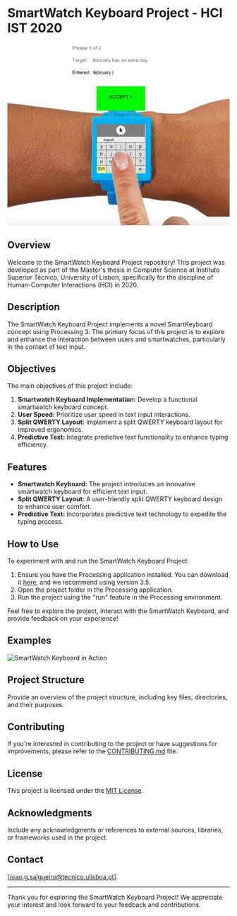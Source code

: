 # SmartWatch Keyboard Project - HCI IST 2020

![SmartWatch Keyboard Example](example.png)

## Overview

Welcome to the SmartWatch Keyboard Project repository! This project was developed as part of the Master's thesis in Computer Science at Instituto Superior Técnico, University of Lisbon, specifically for the discipline of Human-Computer Interactions (HCI) in 2020.

## Description

The SmartWatch Keyboard Project implements a novel SmartKeyboard concept using Processing 3. The primary focus of this project is to explore and enhance the interaction between users and smartwatches, particularly in the context of text input.

## Objectives

The main objectives of this project include:

1. **Smartwatch Keyboard Implementation:** Develop a functional smartwatch keyboard concept.
2. **User Speed:** Prioritize user speed in text input interactions.
3. **Split QWERTY Layout:** Implement a split QWERTY keyboard layout for improved ergonomics.
4. **Predictive Text:** Integrate predictive text functionality to enhance typing efficiency.

## Features

- **Smartwatch Keyboard:** The project introduces an innovative smartwatch keyboard for efficient text input.
- **Split QWERTY Layout:** A user-friendly split QWERTY keyboard design to enhance user comfort.
- **Predictive Text:** Incorporates predictive text technology to expedite the typing process.

## How to Use

To experiment with and run the SmartWatch Keyboard Project:

1. Ensure you have the Processing application installed. You can download it [here](https://processing.org/download/), and we recommend using version 3.5.
2. Open the project folder in the Processing application.
3. Run the project using the "run" feature in the Processing environment.

Feel free to explore the project, interact with the SmartWatch Keyboard, and provide feedback on your experience!

## Examples

![SmartWatch Keyboard in Action](keyboard_in_action.gif)

## Project Structure

Provide an overview of the project structure, including key files, directories, and their purposes.

## Contributing

If you're interested in contributing to the project or have suggestions for improvements, please refer to the [CONTRIBUTING.md](CONTRIBUTING.md) file.

## License

This project is licensed under the [MIT License](LICENSE).

## Acknowledgments

Include any acknowledgments or references to external sources, libraries, or frameworks used in the project.

## Contact

[joao.g.salgueiro@tecnico.ulisboa.pt].

---

Thank you for exploring the SmartWatch Keyboard Project! We appreciate your interest and look forward to your feedback and contributions.
